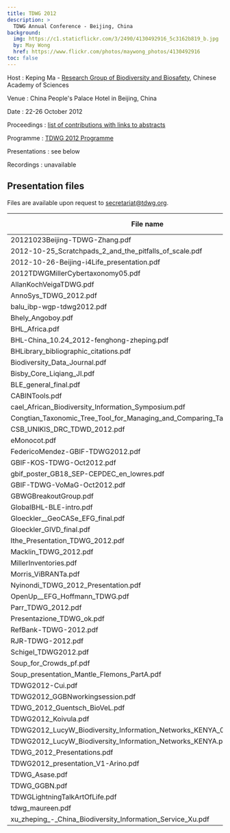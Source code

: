 ```yaml
---
title: TDWG 2012
description: >
  TDWG Annual Conference - Beijing, China
background:
  img: https://c1.staticflickr.com/3/2490/4130492916_5c3162b819_b.jpg
  by: May Wong
  href: https://www.flickr.com/photos/maywong_photos/4130492916
toc: false
---
```


Host
: Keping Ma - [Research Group of Biodiversity and Biosafety](http://www.biodiv.ibcas.ac.cn/en/index.html), Chinese Academy of Sciences

Venue
: China People's Palace Hotel in Beijing, China

Date
: 22-26 October 2012

Proceedings
: [list of contributions with links to abstracts](https://mbgocs.mobot.org/index.php/tdwg/2012/schedConf/presentations)

Programme
: [TDWG 2012 Programme](https://static.tdwg.org/conferences/2012/tdwg_2012_programme.pdf)

Presentations
: see below

Recordings
: unavailable

## Presentation files

Files are available upon request to <secretariat@tdwg.org>.

| File name | Size (bytes) |
| --- | ---: |
| 20121023Beijing-TDWG-Zhang.pdf | 2,129,920 |
| 2012-10-25_Scratchpads_2_and_the_pitfalls_of_scale.pdf | 2,719,744 |
| 2012-10-26-Beijing-i4Life_presentation.pdf | 290,816 |
| 2012TDWGMillerCybertaxonomy05.pdf | 2,777,088 |
| AllanKochVeigaTDWG.pdf | 389,120 |
| AnnoSys_TDWG_2012.pdf | 1,105,920 |
| balu_ibp-wgp-tdwg2012.pdf | 454,656 |
| Bhely_Angoboy.pdf | 2,756,608 |
| BHL_Africa.pdf | 1,134,592 |
| BHL-China_10.24_2012-fenghong-zheping.pdf | 1,949,696 |
| BHLibrary_bibliographic_citations.pdf | 1,052,672 |
| Biodiversity_Data_Journal.pdf | 5,455,872 |
| Bisby_Core_Liqiang_JI.pdf | 3,821,568 |
| BLE_general_final.pdf | 2,387,968 |
| CABINTools.pdf | 106,496 |
| cael_African_Biodiversity_Information_Symposium.pdf | 81,920 |
| Congtian_Taxonomic_Tree_Tool_for_Managing_and_Comparing_Taxonomic_Trees.pdf | 1,191,936 |
| CSB_UNIKIS_DRC_TDWD_2012.pdf | 1,024,000 |
| eMonocot.pdf | 6,299,648 |
| FedericoMendez-GBIF-TDWG2012.pdf | 4,468,736 |
| GBIF-KOS-TDWG-Oct2012.pdf | 2,240,512 |
| gbif_poster_GB18_SEP-CEPDEC_en_lowres.pdf | 512,000 |
| GBIF-TDWG-VoMaG-Oct2012.pdf | 774,144 |
| GBWGBreakoutGroup.pdf | 40,960 |
| GlobalBHL-BLE-intro.pdf | 5,844,992 |
| Gloeckler__GeoCASe_EFG_final.pdf | 6,057,984 |
| Gloeckler_GIVD_final.pdf | 2,195,456 |
| Ithe_Presentation_TDWG_2012.pdf | 1,085,440 |
| Macklin_TDWG_2012.pdf | 221,184 |
| MillerInventories.pdf | 6,045,696 |
| Morris_ViBRANTa.pdf | 892,928 |
| Nyinondi_TDWG_2012_Presentation.pdf | 942,080 |
| OpenUp__EFG_Hoffmann_TDWG.pdf | 823,296 |
| Parr_TDWG_2012.pdf | 733,184 |
| Presentazione_TDWG_ok.pdf | 2,863,104 |
| RefBank-TDWG-2012.pdf | 180,224 |
| RJR-TDWG-2012.pdf | 3,678,208 |
| Schigel_TDWG2012.pdf | 3,932,160 |
| Soup_for_Crowds_pf.pdf | 2,801,664 |
| Soup_presentation_Mantle_Flemons_PartA.pdf | 565,248 |
| TDWG2012-Cui.pdf | 851,968 |
| TDWG2012_GGBNworkingsession.pdf | 229,376 |
| TDWG_2012_Guentsch_BioVeL.pdf | 987,136 |
| TDWG2012_Koivula.pdf | 233,472 |
| TDWG2012_LucyW_Biodiversity_Information_Networks_KENYA_01.pdf | 1,449,984 |
| TDWG2012_LucyW_Biodiversity_Information_Networks_KENYA.pdf | 2,490,368 |
| TDWG_2012_Presentations.pdf | 450,560 |
| TDWG2012_presentation_V1-Arino.pdf | 5,521,408 |
| TDWG_Asase.pdf | 335,872 |
| TDWG_GGBN.pdf | 2,015,232 |
| TDWGLightningTalkArtOfLife.pdf | 516,096 |
| tdwg_maureen.pdf | 385,024 |
| xu_zheping_-_China_Biodiversity_Information_Service_Xu.pdf | 3,350,528 |
